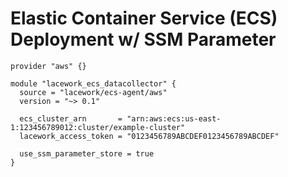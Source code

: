 # Elastic Container Service (ECS) Deployment w/ SSM Parameter

```hcl
provider "aws" {}

module "lacework_ecs_datacollector" {
  source = "lacework/ecs-agent/aws"
  version = "~> 0.1"

  ecs_cluster_arn       = "arn:aws:ecs:us-east-1:123456789012:cluster/example-cluster"
  lacework_access_token = "0123456789ABCDEF0123456789ABCDEF"

  use_ssm_parameter_store = true
}
```
